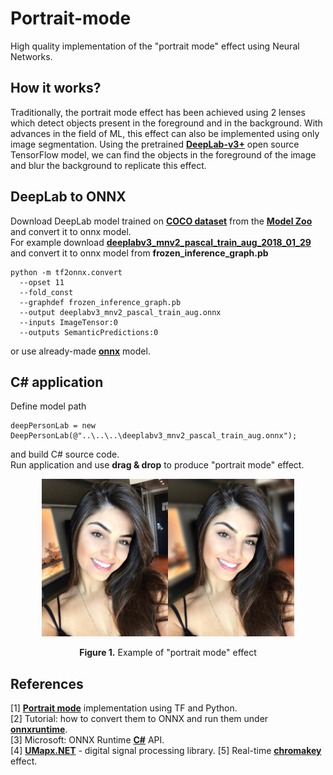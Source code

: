 # Portrait-mode
High quality implementation of the "portrait mode" effect using Neural Networks.

## How it works?
Traditionally, the portrait mode effect has been achieved using 2 lenses which detect objects present in the foreground and in the background. With advances in the field of ML, this effect can also be implemented using only image segmentation. Using the pretrained [**DeepLab-v3+**](https://github.com/tensorflow/models/tree/master/research/deeplab) open source TensorFlow model, we can find the objects in the foreground of the image and blur the background to replicate this effect.

## DeepLab to ONNX
Download DeepLab model trained on [**COCO dataset**](https://cocodataset.org/#home) from the [**Model Zoo**](https://github.com/tensorflow/models/blob/master/research/deeplab/g3doc/model_zoo.md) and convert it to onnx model.  
For example download [**deeplabv3_mnv2_pascal_train_aug_2018_01_29**](http://download.tensorflow.org/models/deeplabv3_mnv2_pascal_train_aug_2018_01_29.tar.gz) and convert it to onnx model from **frozen_inference_graph.pb**
```
python -m tf2onnx.convert 
  --opset 11
  --fold_const
  --graphdef frozen_inference_graph.pb
  --output deeplabv3_mnv2_pascal_train_aug.onnx
  --inputs ImageTensor:0
  --outputs SemanticPredictions:0
```
or use already-made [**onnx**](https://yadi.sk/d/SieS9IWAzYhdZg?w=1) model.

## C# application
Define model path
```
deepPersonLab = new DeepPersonLab(@"..\..\..\deeplabv3_mnv2_pascal_train_aug.onnx");
```
and build C# source code.  
Run application and use **drag & drop** to produce "portrait mode" effect.
<p align="center"><img width="40%" src="docs/girl.jpg"/><img width="40%" src="docs/girl_effect.jpg"/></p>   
<p align="center"><b>Figure 1.</b> Example of "portrait mode" effect</p>  

## References
[1] [**Portrait mode**](https://github.com/mayank26saxena/portrait-mode) implementation using TF and Python.  
[2] Tutorial: how to convert them to ONNX and run them under [**onnxruntime**](https://github.com/onnx/tensorflow-onnx/blob/master/tutorials/ConvertingSSDMobilenetToONNX.ipynb).  
[3] Microsoft: ONNX Runtime [**C#**](https://github.com/microsoft/onnxruntime/blob/master/docs/CSharp_API.md) API.  
[4] [**UMapx.NET**](https://github.com/asiryan/UMapx.NET) - digital signal processing library.
[5] Real-time [**chromakey**](https://github.com/asiryan/Real-time-chromakey) effect.
